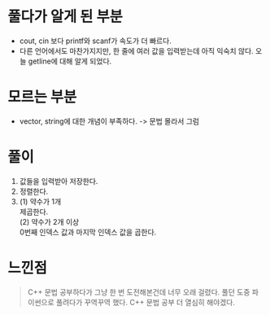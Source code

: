 # 풀다가 알게 된 부분
- cout, cin 보다 printf와 scanf가 속도가 더 빠르다.
- 다른 언어에서도 마찬가지지만, 한 줄에 여러 값을 입력받는데 아직 익숙치 않다. 오늘 getline에 대해 알게 되었다.

# 모르는 부분
- vector, string에 대한 개념이 부족하다. -> 문법 몰라서 그럼

# 풀이
1. 값들을 입력받아 저장한다.
2. 정렬한다.
3. (1) 약수가 1개  
        제곱한다.  
    (2) 약수가 2개 이상  
        0번째 인덱스 값과 마지막 인덱스 값을 곱한다.  


# 느낀점
>C++ 문법 공부하다가 그냥 한 번 도전해본건데  너무 오래 걸렸다. 풀던 도중 파이썬으로 풀려다가 꾸역꾸역 했다. C++ 문법 공부 더 열심히 해야겠다.
